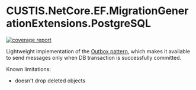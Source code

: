 # CUSTIS.NetCore.EF.MigrationGenerationExtensions.PostgreSQL

[![coverage report](https://git.custis.ru/pub/lightbox/badges/main/coverage.svg)](https://git.custis.ru/pub/lightbox/-/commits/main)

Lightweight implementation of the [Outbox pattern](https://microservices.io/patterns/data/transactional-outbox.html), which makes it available to send messages only when DB transaction is successfully committed.

Known limitations:
- doesn't drop deleted objects